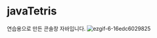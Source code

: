 # javaTetris
연습용으로 만든 콘솔창 자바입니다.
![ezgif-6-16edc6029825](https://user-images.githubusercontent.com/85796402/142031295-e728334c-13aa-4d72-a71a-8f8d766f26f7.gif)
